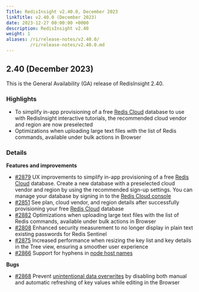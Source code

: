 ```yaml
---
Title: RedisInsight v2.40.0, December 2023
linkTitle: v2.40.0 (December 2023)
date: 2023-12-27 00:00:00 +0000
description: RedisInsight v2.40
weight: 1
aliases: /ri/release-notes/v2.40.0/
         /ri/release-notes/v2.40.0.md
---
```

## 2.40 (December 2023)
This is the General Availability (GA) release of RedisInsight 2.40.

### Highlights
- To simplify in-app provisioning of a free [Redis Cloud](https://redis.com/comparisons/oss-vs-enterprise/?utm_source=redisinsight&utm_medium=rel_notes&utm_campaign=2_40) database to use with RedisInsight interactive tutorials, the recommended cloud vendor and region are now preselected 
- Optimizations when uploading large text files with the list of Redis commands, available under bulk actions in Browser

### Details

**Features and improvements**
- [#2879](https://github.com/RedisInsight/RedisInsight/pull/2879) UX improvements to simplify in-app provisioning of a free [Redis Cloud](https://redis.com/comparisons/oss-vs-enterprise/?utm_source=redisinsight&utm_medium=rel_notes&utm_campaign=2_40) database. Create a new database with a preselected cloud vendor and region by using the recommended sign-up settings. You can manage your database by signing in to the [Redis Cloud console](https://app.redislabs.com/#/databases?utm_source=redisinsight&utm_medium=rel_notes&utm_campaign=2_40)
- [#2851](https://github.com/RedisInsight/RedisInsight/pull/2851) See plan, cloud vendor, and region details after successfully provisioning your free [Redis Cloud](https://redis.com/comparisons/oss-vs-enterprise/?utm_source=redisinsight&utm_medium=rel_notes&utm_campaign=2_40) database
- [#2882](https://github.com/RedisInsight/RedisInsight/pull/2882) Optimizations when uploading large text files with the list of Redis commands, available under bulk actions in Browser
- [#2808](https://github.com/RedisInsight/RedisInsight/pull/2808) Enhanced security measurement to no longer display in plain text existing passwords for Redis Sentinel
- [#2875](https://github.com/RedisInsight/RedisInsight/pull/2875) Increased performance when resizing the key list and key details in the Tree view, ensuring a smoother user experience
- [#2866](https://github.com/RedisInsight/RedisInsight/pull/2866) Support for hyphens in [node host names](https://github.com/RedisInsight/RedisInsight/issues/2865)

**Bugs**
- [#2868](https://github.com/RedisInsight/RedisInsight/pull/2868) Prevent [unintentional data overwrites](https://github.com/RedisInsight/RedisInsight/issues/2791) by disabling both manual and automatic refreshing of key values while editing in the Browser
